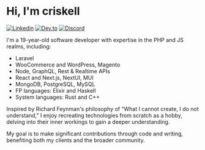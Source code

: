 # Hi, I'm criskell

[![Linkedin][linkedin-shield]][linkedin-url]
[![Dev.to][dev.to-shield]][dev.to-url]
[![Discord][discord-shield]][discord-url]

I'm a 19-year-old software developer with expertise in the PHP and JS realms, including:

- Laravel
- WooCommerce and WordPress, Magento
- Node, GraphQL, Rest & Realtime APIs
- React and Next.js, NextUI, MUI
- MongoDB, PostgreSQL, MySQL
- FP languages: Elixir and Haskell
- System languages: Rust and C++

Inspired by Richard Feynman's philosophy of "What I cannot create, I do not understand," I enjoy recreating technologies from scratch as a hobby, delving into their inner workings to gain a deeper understanding.

My goal is to make significant contributions through code and writing, benefiting both my clients and the broader community.

[linkedin-shield]: https://img.shields.io/badge/-crismoraesds-black.svg?style=flat-square&logo=linkedin&logoColor=white&colorB=0077b5
[linkedin-url]: https://linkedin.com/in/crismoraesds/
[dev.to-shield]: https://img.shields.io/badge/-criskell-black.svg?style=flat-square&logo=dev.to&logoColor=white&colorB=000000
[dev.to-url]: https://dev.to/criskell
[discord-shield]: https://img.shields.io/badge/-criskell-black.svg?style=flat-square&logo=discord&logoColor=white&colorB=5865F2
[discord-url]: https://discord.com/users/932741852514369607

<!--
<span>
  <img src="https://github-readme-stats.vercel.app/api/top-langs/?username=criskell&hide=html&layout=donut-vertical&theme=tokyonight" alt="Top languages" align="top">
  <img src="https://github-readme-stats.vercel.app/api?username=criskell&show_icons=true&theme=tokyonight" alt="GitHub stats" align="top">
</span>
-->

